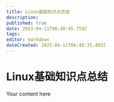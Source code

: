```yaml
---
title: Linux基础知识点总结
description: 
published: true
date: 2023-04-11T06:48:45.759Z
tags: 
editor: markdown
dateCreated: 2023-04-11T06:48:35.493Z
---
```


# Linux基础知识点总结
Your content here